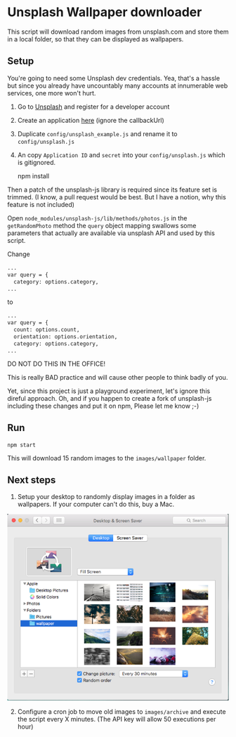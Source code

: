 # Unsplash Wallpaper downloader

This script will download random images from unsplash.com 
and store them in a local folder, so that they can be displayed as wallpapers.
 
 
## Setup
 
You're going to need some Unsplash dev credentials. 
Yea, that's a hassle but since you already have uncountably many accounts
at innumerable web services, one more won't hurt.
 
1. Go to [Unsplash](https://unsplash.com/developers) and register for a developer account
2. Create an application [here](https://unsplash.com/oauth/applications) (ignore the callbackUrl)
3. Duplicate `config/unsplash_example.js` and rename it to `config/unsplash.js`
3. An copy `Application ID` and `secret` into your `config/unsplash.js` which is gitignored.

 
    npm install
    
Then a patch of the unsplash-js library is required since its feature set is trimmed. 
(I know, a pull request would be best. But I have a notion, why this feature is not included)


Open `node_modules/unsplash-js/lib/methods/photos.js` in the `getRandomPhoto` method the `query` object mapping 
swallows some parameters that actually are available via unsplash API and used by this script.

Change
 
    ...
    var query = {
      category: options.category,
    ...  

to

    ...
    var query = {
      count: options.count,
      orientation: options.orientation,
      category: options.category,
    ...  

DO NOT DO THIS IN THE OFFICE!

This is really BAD practice and will cause other people to think badly of you.
 
Yet, since this project is just a playground experiment, let's ignore this direful approach. 
Oh, and if you happen to create a fork of unsplash-js including these changes and put it on npm, Please let me know ;-)
 

## Run

    npm start

This will download 15 random images to the `images/wallpaper` folder.


## Next steps

1. Setup your desktop to randomly display images in a folder as wallpapers. If your computer can't do this, buy a Mac.

![Select the wallpaper folder in System Preferences - Desktop and Screen Saver](./doc/osx-display-settings.png "System Preferences - Desktop and Screen Saver")


2. Configure a cron job to move old images to `images/archive` and execute the script every X minutes. (The API key will allow 50 executions per hour)